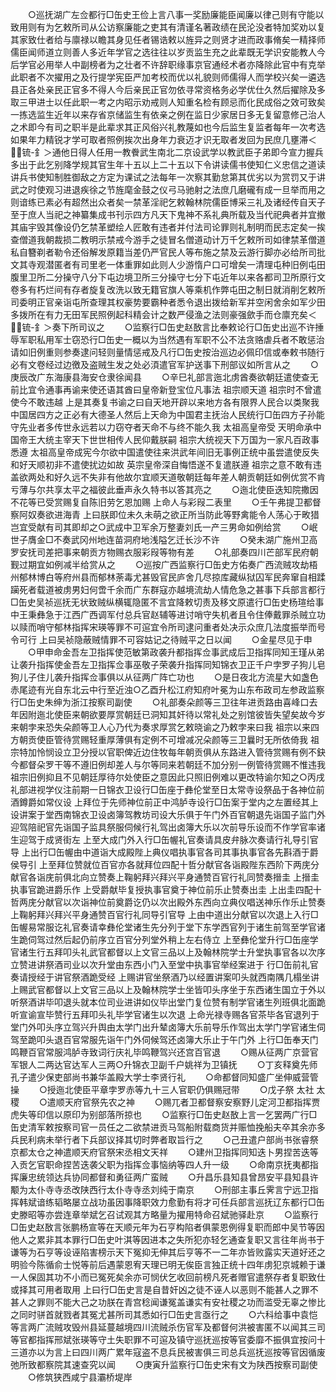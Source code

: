 <!-- { "loadSidebar": true } -->
　　○巡抚湖广左佥都行□缶史王俭上言八事一奖励廉能臣闻廉以律己则有守能以致用则有为乞敕所司从公访察廉能之吏其有清谨名著政绩在民沦没者特加奖劝以复其家致仕者给与廪禄以瞻其身见任者锡诰敕以旌异之则贤才进而政事脩矣一精择师儒臣闻师道立则善人多近年学官之选往往以岁贡监生充之此辈既无学识安能教人今后学官必用举人中副榜者为之壮者不许辞职缘事京官通经术者亦降除此官中有克举此职者不次擢用之及行提学宪臣严加考校而优以礼貌则师儒得人而学校兴矣一遴选县正各处亲民正官多不得人今后亲民正官勿依寻常资格务必学优仕久然后擢除及多取三甲进士以任此职一考之内昭示劝戒则人知重名检有顾忌而化民成俗之效可致矣一拣选监生近年以来存省京储监生有依亲之例在监日少家居日多无复留意修己治人之术即今有司之职半是此辈求其正风俗兴礼教蔑如也今后监生复监者每年一次考选如果年力精锐才学可取者照例挨次出身年力衰迈才识无取者发回为民庶几壅滞＜锍-釒＞通他日得人任用一教餋武生南北二京设武学以教武臣子弟即今宣力握兵多出于此乞别降学规其官生年十五以上二十五以下令讲读儒书使知仁义忠信之道读讲兵书使知制胜御敌之方定为课试之法每年一次察其勤怠第其优劣以为赏罚又于讲武之时使观习进退疾徐之节旌麾金鼓之仪弓马驰射之法庶几磨礲有成一旦举而用之则谙练已素必有超然出众者矣一禁革淫祀乞敕翰林院儒臣博采三礼及诸经传自天子至于庶人当祀之神纂集成书刊示四方凡天下鬼神不系礼典所载及当代祀典者并宜撤其庙宇毁其像设仍乞禁革塑绘人匠敢有违者并付法司论罪则礼制明而民志定矣一挨查僧道我朝裁损二教明示禁戒今游手之徒冒名僧道动计万千乞敕所司如律禁革僧道私自簪剃者勒令还俗解发原籍当差仍严官民人等布施之禁及云游行脚亦必给所司批文其寺观潜匿者有司里老一体重罪如此则人少游惰户口可增矣一清理屯种旧例屯田腹里卫所二分操守八分下屯边境卫所三分操守七分下屯近年以来各都司卫所原行文卷多有朽烂间有存者旋复改洗以致无籍官旗人等乘机作弊屯田之制日就消削乞敕所司委明正官亲诣屯所查理其权豪势要霸种者悉令退出拨给新军并空闲舍余如军少田多拨所在有力无田军民照例起科精会计之数严侵渔之法则豪强歛手而仓廪充矣＜锍-釒＞奏下所司议之
　　○监察行□缶史赵敔言比奉敕论行□缶史出巡不许捶辱军职私用军士窃恐行□缶史一概以为当然遇有军职不公不法贪赂虐兵者不敢惩治请如旧例重则参奏逮问轻则量情惩戒及凡行□缶史按治巡边必佩印信或奉敕书随行必有文卷经过边徼及盗贼生发之处必湏遣官军护送事下刑部议如所言从之
　　○庚辰改广东海康县海安仓隶徐闻县
　　○辛巳礼部言迤北虏酋奏欲朝廷遣使查无前比宜令通事再谕来使还语其酋曰皇帝新登宝位凡事法  祖宗顺天道  祖宗时不曾遣使今不敢违越  上是其奏复书谕之曰自天地开辟以来地方各有限界人民合以类聚我中国居四方之正必有大德圣人然后上天命为中国君主抚治人民统行□缶四方子孙能守先业者多传世永远若以力窃夺者天命不与终不能久我  太祖高皇帝受  天明命承中国帝王大统主宰天下世世相传人民仰戴朕嗣  祖宗大统视天下万国为一家凡百政事悉遵  太祖高皇帝成宪今尔欲中国遣使往来洪武年间旧无事例正统中虽尝遣使反失和好天顺初非不遣使扰边如故  英宗皇帝深自悔悟遂不复遣朕遵  祖宗之意不敢有违盖欲两处和好久远不失非有他故尔宜顺天道敬朝廷每年差人朝贡朝廷如例优赏不肯亏薄与尔共享太平之福彼此垂声永久特书以答其亮之
　　○迤北使臣迭知院撒因不花等已受赏赐复自陈旧劳乞恩加赐  上命人与彩叚二表里
　　○壬午弗提卫都督察阿奴奏欲进海青  上曰朕即位未久未萌之欲正所当防此等野禽能令人荡心于畋猎岂宜受献有司其即却之○武成中卫军余万整妻刘氏一产三男命如例给赏
　　○岷世子膺金□不奏武冈州地连苗洞府地浅隘乞迁长沙不许
　　○癸未湖广施州卫高罗安抚司差把事来朝贡方物赐衣服彩叚等物有差
　　○礼部奏四川芒部军民府朝觐过期宜如例减半给赏从之
　　○巡按广西监察行□缶史方佑奏广西流贼攻劫梧州郁林博白等府州县而郁林荼毒尤甚毁官民庐舍几尽掠库藏纵狱囚军民奔窜自相蹂躏死者载道被虏男妇何啻千余而广东群寇亦越境流劫人情危急之甚事下兵部言都行□缶史吴祯巡抚无状致贼纵横辄隐匿不言宜降敕切责及移文原遣行□缶史杨瑄给事中王秉彝急于江西广西调军付总兵官赵辅等进讨哨守失机者且令住俸戴罪杀贼立功以赎而哨守郁林指挥宋瑛等罪不可逭宜令所司逮问重者处决示众庶几法度振举而号令可行  上曰吴祯隐蔽贼情罪不可容姑记之待贼平之日以闻
　　○金星尽见于申
　　○甲申命金吾左卫指挥使范敏第政袭升都指挥佥事武成后卫指挥同知王瑾从弟让袭升指挥使金吾左卫指挥佥事巫敬子荣袭升指挥同知锦衣卫正千户孛罗子狗儿皂狗儿子住儿袭升指挥佥事俱以从征两广阵亡功也
　　○是日夜北方流星大如盏色赤尾迹有光自东北云中行至近浊○乙酉升松江府知府叶冕为山东布政司左参政监察行□缶史朱绅为浙江按察司副使
　　○礼部奏朵颜等三卫往年进贡路由喜峰口去年因附迤北使臣来朝欲要厚赏朝廷已洞知其奸待以常礼处之别馆彼皆失望矣故今岁来朝孛来恐失朵颜等卫人心乃代为奏求厚赏乞敕晓谕之乃敕孛来曰我  祖宗以来四方朝贡使臣管待赏赐轻重厚薄俱有定例不可增减况朵颜等三卫曩时无所依倚我  祖宗特加怜悯设立卫分授以官职俾近边住牧每年朝贡俱从东路进入管待赏赐有例不鈌今都督朵罗干等不遵旧例却差人与尔等同来若朝廷不加分别一例管待赏赐不惟违我  祖宗旧例抑且不见朝廷厚待尔处使臣之意因此只照旧例难以更改特谕尔知之○丙戌礼部进视学仪注前期一日锦衣卫设行□缶座于彝伦堂至日太常寺设祭品于各神位前酒鐏爵如常仪设  上拜位于先师神位前正中鸿胪寺设行□缶案于堂内之左置经其上设讲案于堂西南锦衣卫设卤簿驾教坊司设大乐俱于午门外百官朝退先诣国子监门外迎驾陪祀官先诣国子监具祭服伺候行礼驾出卤簿大乐以次前导乐设而不作学官率诸生迎驾于成贤街左  上至大成门外入行□缶幄礼官奏请具皮弁脉次奏请行礼导引官导  上出行□缶幄由中道诣大成殿陛上典仪唱执事官各司其事执事官各先斟酒于爵侯导引  上至拜位赞就位百官亦各就拜位四配十哲分献官各诣殿陛东西阶下两庑分献官各诣庑前俱北向立赞奏上鞠躬拜兴拜兴平身通赞百官行礼同赞奏搢圭  上搢圭执事官跪进爵乐作  上受爵献毕复授执事官奠于神位前乐止赞奏出圭  上出圭四配十哲两庑分献官以次诣神位前奠爵讫仍以次出殿外东西向立典仪唱送神乐作乐止赞奏  上鞠躬拜兴拜兴平身通赞百官行礼同导引官导  上由中道出分献官以次退上入行□缶幄易常服讫礼官奏请幸彝伦堂诸生先分列于堂下东学西官列于诸生前驾至学官诸生跪伺驾过然后起仍前序立百官分列堂外稍上左右侍立  上至彝伦堂升行□缶座学官诸生行五拜叩头礼武官都督以上文官三品以上及翰林院学士升堂执事官各以次序立赞进讲祭酒司业以次升堂由东西小门入至堂中执事官举经案进于  行□缶前礼官奏请授经于讲官祭酒跪受经  上赐讲官坐祭酒乃以经置讲案叩头就西南隅几榻坐讲  上赐武官都督以上文官三品以上及翰林院学士坐皆叩头序坐于东西诸生国立于外以听祭酒讲毕叩退头就本位司业进讲如仪毕出堂门复位赞有制学官诸生列班俱北面跪听宣谕宣毕赞行五拜叩头礼毕学官诸生以次退  上命光禄寺赐各官茶毕各官退列于堂门外叩头序立驾兴升舆由太学门出升辇卤簿大乐前导乐作驾出太学门学官诸生伺驾至跪叩头退百官常服先诣午门外伺候驾还卤簿大乐止于午门外  上行□缶奉天门鸣鞭百官常服鸿胪寺致词行庆礼毕鸣鞭驾兴还宫百官退
　　○赐从征两广京营官军银人二两达官达军人三两○升锦衣卫副千户姚祥为卫镇抚
　　○丁亥释奠先师孔子遣少保吏部尚书兼华盖殿大学士李贤行礼
　　○命都督同知盛广坐伸威营管操
　　○授迤北使臣平章孛罗赤等九十三人官职仍俱赐冠带
　　○戊子祭  太社  太稷
　　○遣顺天府官祭先农之神
　　○赐兀者卫都督察安察野儿定河卫都指挥贾虎失等印信以原印为别部落所掠也
　　○监察行□缶史赵敔上言一乞罢两广行□缶史清军敕按察司官一员任之二欲禁进贡马驾船附载商货并赈恤挽船夫卒其余亦多兵民利病未举行者下兵部议择其切时弊者取旨行之
　　○己丑遣户部尚书张睿祭京都太仓之神遣顺天府官祭宋丞相文天祥
　　○建州卫指挥同知迭卜男捏苦迭等入贡乞官职命捏苦迭袭父职为指挥佥事恼纳等四人升一级
　　○命南京抚夷都指挥廉忠统领达兵协同都督和勇征两广蛮贼
　　○升昌乐县知县曾昂安平县知县许颙为太仆寺寺丞改陕西行太仆寺寺丞刘纯于南京
　　○刑部主事丘霁言宁远卫指挥韩斌谙练韬略屡立战功虽因事降职效力愈勤有将才可任兵部言巡抚辽东都行□缶史滕昭等亦尝连章举斌乞召试观其方略量为擢用特命召斌驰驿赴京
　　○监察行□缶史赵敔言张鹏杨宣等在天顺元年为石亨构陷者俱蒙恩例得复职而郎中吴节等因他人之累非其本罪行□缶史叶淇等因进本之失所犯亦轻乞通查复职又言往年尚书于谦等为石亨等设诬陷害榜示天下冤抑无伸其后亨等不一二年亦皆败露实天道好还之明验今陈循俞士悦等前后遇蒙恩宥天理已明无俟臣言独正统十四年虏犯京城赖于谦一人保固其功不小而已冤死矣余亦可悯伏乞收回前榜凡死者赠官遣祭存者复职致仕或择其可用者取用  上曰行□缶史言是自昔奸凶之徒不诬人以恶则不能甚人之罪不甚人之罪则不能大己之功朕在青宫稔闻谦冤盖谦实有安社稷之功而滥受无辜之惨比之同时骈首就戮者其冤尤甚所司其悉如行□缶史言亟行之
　　○六科给事中袁恺等言两广流贼攻毁州县延蔓越境四川流贼杀伤官军及都督何洪被害匿不以闻其三司等官都指挥邢斌张瑛等守土失职罪不可逭及镇守巡抚巡按等官委靡不振俱宜按问十三道亦以为言上曰四川两广累年寇盗不息兵民被害俱三司总兵巡抚巡按等官因循废弛所致都察院其速查究以闻
　　○庚寅升监察行□缶史宋有文为陕西按察司副使
　　○修筑狭西咸宁县灞桥堤岸
